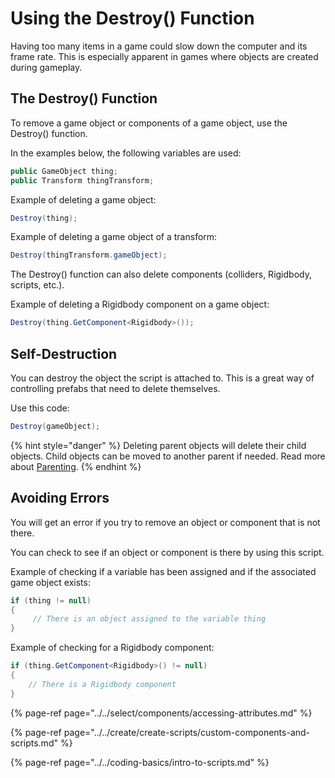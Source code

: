 # Using the Destroy\(\) Function

Having too many items in a game could slow down the computer and its frame rate. This is especially apparent in games where objects are created during gameplay.

## The Destroy\(\) Function

To remove a game object or components of a game object, use the Destroy\(\) function.

In the examples below, the following variables are used:

```csharp
public GameObject thing;
public Transform thingTransform;
```

Example of deleting a game object:

```csharp
Destroy(thing);
```

Example of deleting a game object of a transform:

```csharp
Destroy(thingTransform.gameObject);
```

The Destroy\(\) function can also delete components \(colliders, Rigidbody, scripts, etc.\).

Example of deleting a Rigidbody component on a game object:

```csharp
Destroy(thing.GetComponent<Rigidbody>());
```

## Self-Destruction

You can destroy the object the script is attached to. This is a great way of controlling prefabs that need to delete themselves.

Use this code:

```csharp
Destroy(gameObject);
```

{% hint style="danger" %}
Deleting parent objects will delete their child objects. Child objects can be moved to another parent if needed. Read more about [Parenting](../../create/create-game-objects/parenting.md).
{% endhint %}

## Avoiding Errors

You will get an error if you try to remove an object or component that is not there.

You can check to see if an object or component is there by using this script.

Example of checking if a variable has been assigned and if the associated game object exists:

```csharp
if (thing != null)
{
     // There is an object assigned to the variable thing
}
```

Example of checking for a Rigidbody component:

```csharp
if (thing.GetComponent<Rigidbody>() != null)
{
    // There is a Rigidbody component
}
```

{% page-ref page="../../select/components/accessing-attributes.md" %}

{% page-ref page="../../create/create-scripts/custom-components-and-scripts.md" %}

{% page-ref page="../../coding-basics/intro-to-scripts.md" %}



